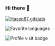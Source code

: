 ### Hi there 👋


[![Haseo97 gitstats](https://github-readme-stats.vercel.app/api?username=Haseo97&theme=calm&layout=compact)](https://github.com/Haseo97)

![Favorite languages](https://github-readme-stats.vercel.app/api/top-langs/?username=Haseo97&theme=calm&layout=compact)

![Profile visit badge](https://komarev.com/ghpvc/?username=Haseo97&style=flat-square)

